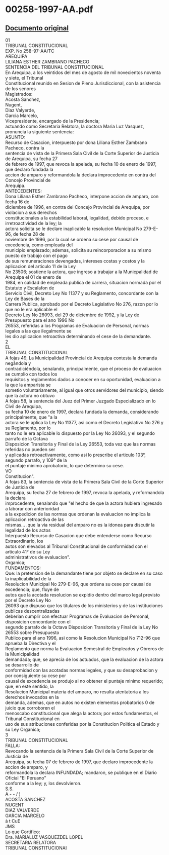 
00258-1997-AA.pdf
=================
  
[Documento original](https://tc.gob.pe/jurisprudencia/1997/00258-1997-AA.pdf)  
---  
01  
TRIBUNAL CONSTITUCIONAL  
EXP. No 258-97-AA/TC  
AREQUIPA  
LILIANA ESTHER ZAMBRANO PACHECO  
SENTENCIA DEL TRIBUNAL CONSTITUCIONAL  
En Arequipa, a los veintidos del mes de agosto de mil novecientos noventa y siete, el Tribunal  
Constitucional reunido en Sesion de Pleno Jurisdiccional, con la asistencia de los senores  
Magistrados:  
Acosta Sanchez,  
Nugent,  
Diaz Valyerde,  
Garcia Marcelo,  
Vicepresidente, encargado de la Presidencia;  
actuando como Secretaria Relatora, la doctora Maria Luz Vasquez, pronuncia la siguiente sentencia:  
ASUNTO:  
Recurso de Casacion, interpuesto por dona Liliana Esther Zambrano Pacheco, contra la  
sentencia de vista de la Primera Sala Civil de la Corte Superior de Justicia de Arequipa, su fecha 27  
de febrero de 1997, que revoca la apelada, su fecha 10 de enero de 1997, que declaro fundada la  
accion de amparo y reformandola la declara improcedente en contra del Concejo Provincial de  
Arequipa.  
ANTECEDENTES:  
Dona Liliana Esther Zambrano Pacheco, interpone accion de amparo, con fecha 16 de  
diciembre de 1996, en contra del Concejo Provincial de Arequipa, por violacion a sus derechos  
constitucionales a la estabilidad laboral, legalidad, debido proceso, e irretroactividad de la ley; la  
actora solicita se le declare inaplicable la resolucion Municipal No 279-E-96, de fecha 28 de  
noviembre de 1996, por la cual se ordena su cese por causal de excedencia, como empleada del  
municipio emplazado; ademas, solicita su reincorporacion a su mismo puesto de trabajo con el pago  
de sus remuneraciones devengadas, intereses costas y costos y la aplicacion del articulo 11 de la Ley  
No 23506; sostiene la actora, que ingreso a trabajar a la Municpalidad de Arequipa el 01 de enero de  
1984, en calidad de empleada publica de carrera, situacion normada por el Estatuto y Escalafon de  
Servicio Civil, Decreto Ley No 11377 y su Reglamento, concordante con la Ley de Bases de la  
Carrera Publica, aprobado por el Decreto Legislativo No 276, razon por lo que no le era aplicable el  
Decreto Ley No 26093, del 29 de diciembre de 1992, y la Ley de Presupuesto para el ano 1996 No  
26553, referidas a los Programas de Evaluacion de Personal, normas legales a las que ilegalmente se  
les dio aplicacion retroactiva determinando el cese de la demandante.  
2  
EL  
TRIBUNAL CONSTITUCIONAL  
A fojas 49, La Municipalidad Provincial de Arequipa contesta la demanda negândola y  
contradiciéndola, senalando, principalmente, que el proceso de evaluacion se cumplio con todos los  
requisitos y reglamentos dados a conocer en su oportunidad, evaluacion a la que la amparista se  
sometio voluntariamente, al igual que otros servidores del municipio, siendo que la actora no obtuvo  
A fojas 58, la sentencia del Juez del Primer Juzgado Especializado en lo Civil de Arequipa,  
su fecha 10 de enero de 1997, declara fundada la demanda, considerando principalmente, que "a la  
actora se le aplica la Ley No 11377, asi como el Decreto Legislativo No 276 y su Reglamento, por lo  
tanto no le era aplicable lo dispuesto por la Ley No 26093, y el segundo parrafo de la Octava  
Disposicion Transitoria y Final de la Ley 26553, toda vez que las normas referidas no pueden ser  
y aplicadas retroactivamente, como asi lo prescribe el articulo 103°, segundo parrafo, y 109° de la  
el puntaje minimo aprobatorio, lo que determino su cese.  
VO  
Constitucion".  
A fojas 83, la sentencia de vista de la Primera Sala Civil de la Corte Superior de Justicia de  
Arequipa, su fecha 27 de febrero de 1997, revoca la apelada, y reformandola la declara  
improcedente, senalando que "el hecho de que la actora hubiera ingresado a laborar con anterioridad  
a la expedicion de las normas que ordenan la evaluacion no implica la aplicacion retroactiva de las  
mismas... .que la via residual del amparo no es la idonea para discutir la legalidad de los actos  
Interpuesto Recurso de Casacion que debe entenderse como Recurso Extraordinario, los  
autos son elevados al Tribunal Constitucional de conformidad con el articulo 41° de su Ley  
administrativos de evaluacion".  
Organica;  
FUNDAMENTOS:  
Que: la pretension de la demandante tiene por objeto se declare en su caso la inaplicabilidad de la  
Resolucion Municipal No 279-E-96, que ordena su cese por causal de excedencia; que, fluye de  
autos que la acotada resolucion se expidio dentro del marco legal previsto por el Decreto Ley No  
26093 que dispuso que los titulares de los ministerios y de las instituciones publicas descentralizadas  
deberian cumplir con efectuar Programas de Evaluacion de Personal, disposicion concordante con el  
segundo parrafo de la Octava Disposicion Transitoria y Final de la Ley No 26553 sobre Presupuesto  
Publico para el ano 1996, asi como la Resolucion Municipal No 712-96 que aprueba la Directiva y el  
Reglamento que norma la Evaluacion Semestral de Empleados y Obreros de la Municipalidad  
demandada; que, se aprecia de los actuados, que la evaluacion de la actora se desarrollo de  
conformidad con las acotadas normas legales, y que su desaprobacion y por consiguiente su cese por  
causal de excedencia se produjo al no obtener el puntaje minimo requerido; que, en este sentido, la  
Resolucion Municipal materia del amparo, no resulta atentatoria a los derechos invocados en la  
demanda, ademas, que en autos no existen elementos probatorios 0 de juicio que corroboren el  
menoscabo constitucional que alega la actora; por estos fundamentos, el Tribunal Constitucional en  
uso de sus atribuciones conferidas por la Constitucion Politica el Estado y su Ley Organica;  
3  
TRIBUNAL CONSTITUCIONAL  
FALLA:  
Revocando la sentencia de la Primera Sala Civil de la Corte Superior de Justicia de  
Arequipa, su fecha 07 de febrero de 1997, que declaro improcedente la accion de amparo, y  
reformandola la declara INFUNDADA; mandaron, se publique en el Diario Oficial "El Peruano"  
conforme a la ley; y, los devolvieron.  
S.S.  
A - - / )  
ACOSTA SANCHEZ  
NUGENT  
DIAZ VALVERDE  
GARCIA MARCELO  
à t CuE  
JMS  
Lo que Cortifico:  
Dra. MARIALUZ VASQUEZDEL LOPEL  
SECRETARIA RELATORA  
TRIBUNAL CONSTITUCIONAI